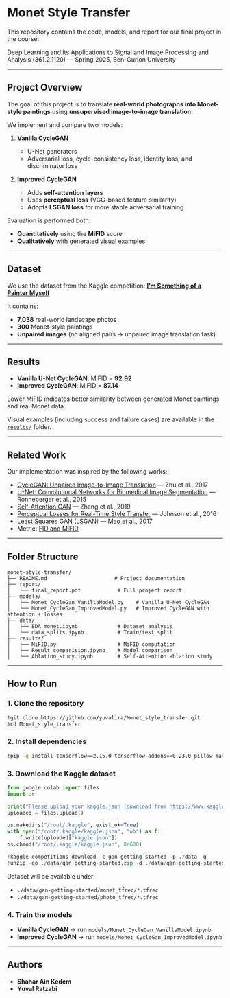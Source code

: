 # Monet Style Transfer

This repository contains the code, models, and report for our final project in the course:

Deep Learning and its Applications to Signal and Image Processing and Analysis (361.2.1120) — Spring 2025, Ben-Gurion University

---

## Project Overview

The goal of this project is to translate **real-world photographs into Monet-style paintings** using **unsupervised image-to-image translation**.

We implement and compare two models:

1. **Vanilla CycleGAN**

   * U-Net generators
   * Adversarial loss, cycle-consistency loss, identity loss, and discriminator loss

2. **Improved CycleGAN**

   * Adds **self-attention layers**
   * Uses **perceptual loss** (VGG-based feature similarity)
   * Adopts **LSGAN loss** for more stable adversarial training

Evaluation is performed both:

* **Quantitatively** using the **MiFID** score
* **Qualitatively** with generated visual examples

---

## Dataset

We use the dataset from the Kaggle competition:
**[I’m Something of a Painter Myself](https://www.kaggle.com/competitions/gan-getting-started)**

It contains:

* **7,038** real-world landscape photos
* **300** Monet-style paintings
* **Unpaired images** (no aligned pairs → unpaired image translation task)

---

## Results

* **Vanilla U-Net CycleGAN**: MiFID = **92.92**
* **Improved CycleGAN**: MiFID = **87.14**

Lower MiFID indicates better similarity between generated Monet paintings and real Monet data.

Visual examples (including success and failure cases) are available in the [`results/`](./results) folder.

---

## Related Work

Our implementation was inspired by the following works:

* [CycleGAN: Unpaired Image-to-Image Translation](https://arxiv.org/abs/1703.10593) — Zhu et al., 2017
* [U-Net: Convolutional Networks for Biomedical Image Segmentation](https://arxiv.org/abs/1505.04597) — Ronneberger et al., 2015
* [Self-Attention GAN](https://arxiv.org/abs/1805.08318) — Zhang et al., 2019
* [Perceptual Losses for Real-Time Style Transfer](https://arxiv.org/abs/1603.08155) — Johnson et al., 2016
* [Least Squares GAN (LSGAN)](https://arxiv.org/abs/1611.04076) — Mao et al., 2017
* Metric: [FID and MiFID](https://arxiv.org/abs/2002.09797)

---

## Folder Structure

```
monet-style-transfer/
├── README.md                      # Project documentation
├── report/
│   └── final_report.pdf            # Full project report
├── models/
│   ├── Monet_CycleGan_VanillaModel.py    # Vanilla U-Net CycleGAN
│   └── Monet_CycleGan_ImprovedModel.py   # Improved CycleGAN with attention + losses
├── data/
│   ├── EDA_monet.ipynb             # Dataset analysis
│   └── data_splits.ipynb           # Train/test split
├── results/
│   ├── MiFID.py                    # MiFID computation
│   ├── Result_comparision.ipynb    # Model comparison
│   └── Ablation_study.ipynb        # Self-Attention ablation study
```

---

## How to Run

### 1. Clone the repository

```bash
!git clone https://github.com/yuvalira/Monet_style_transfer.git
%cd Monet_style_transfer
```

### 2. Install dependencies

```bash
!pip -q install tensorflow==2.15.0 tensorflow-addons==0.23.0 pillow matplotlib kaggle
```

### 3. Download the Kaggle dataset

```python
from google.colab import files
import os

print("Please upload your kaggle.json (download from https://www.kaggle.com/settings/account)")
uploaded = files.upload()

os.makedirs("/root/.kaggle", exist_ok=True)
with open("/root/.kaggle/kaggle.json", "wb") as f:
    f.write(uploaded["kaggle.json"])
os.chmod("/root/.kaggle/kaggle.json", 0o600)

!kaggle competitions download -c gan-getting-started -p ./data -q
!unzip -qo ./data/gan-getting-started.zip -d ./data/gan-getting-started
```

Dataset will be available under:

* `./data/gan-getting-started/monet_tfrec/*.tfrec`
* `./data/gan-getting-started/photo_tfrec/*.tfrec`

### 4. Train the models

* **Vanilla CycleGAN** → run `models/Monet_CycleGan_VanillaModel.ipynb`
* **Improved CycleGAN** → run `models/Monet_CycleGan_ImprovedModel.ipynb`

---

## Authors

* **Shahar Ain Kedem**
* **Yuval Ratzabi**
